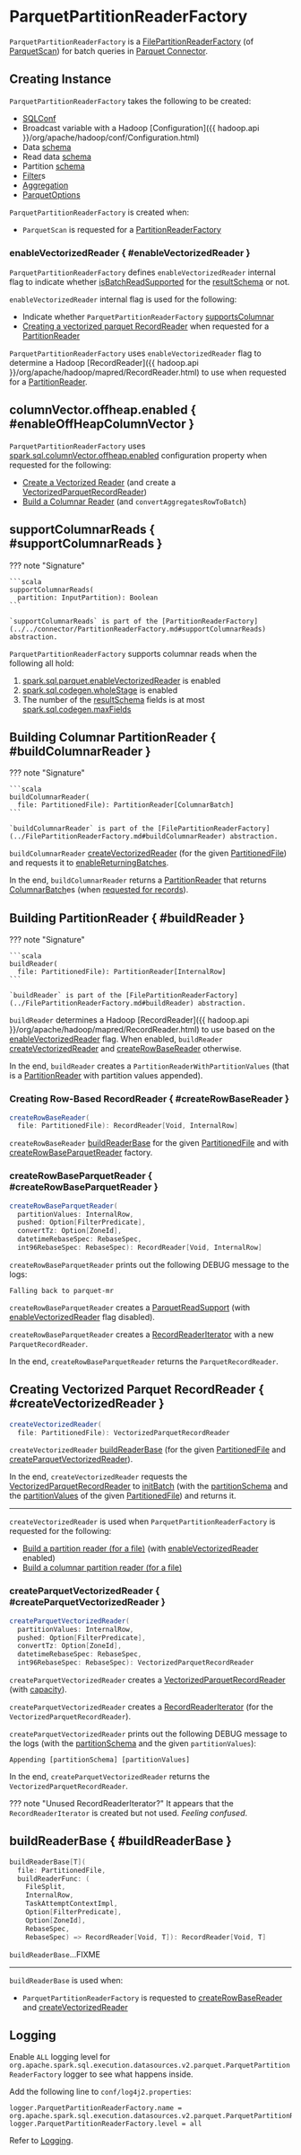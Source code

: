 # ParquetPartitionReaderFactory

`ParquetPartitionReaderFactory` is a [FilePartitionReaderFactory](../FilePartitionReaderFactory.md) (of [ParquetScan](ParquetScan.md#createReaderFactory)) for batch queries in [Parquet Connector](index.md).

## Creating Instance

`ParquetPartitionReaderFactory` takes the following to be created:

* <span id="sqlConf"> [SQLConf](../../SQLConf.md)
* <span id="broadcastedConf"> Broadcast variable with a Hadoop [Configuration]({{ hadoop.api }}/org/apache/hadoop/conf/Configuration.html)
* <span id="dataSchema"> Data [schema](../../types/StructType.md)
* <span id="readDataSchema"> Read data [schema](../../types/StructType.md)
* <span id="partitionSchema"> Partition [schema](../../types/StructType.md)
* <span id="filters"> [Filter](../../Filter.md)s
* <span id="aggregation"> [Aggregation](../../connector/expressions/Aggregation.md)
* <span id="options"> [ParquetOptions](ParquetOptions.md)

`ParquetPartitionReaderFactory` is created when:

* `ParquetScan` is requested for a [PartitionReaderFactory](ParquetScan.md#createReaderFactory)

### enableVectorizedReader { #enableVectorizedReader }

`ParquetPartitionReaderFactory` defines `enableVectorizedReader` internal flag to indicate whether [isBatchReadSupported](ParquetUtils.md#isBatchReadSupportedForSchema) for the [resultSchema](#resultSchema) or not.

`enableVectorizedReader` internal flag is used for the following:

* Indicate whether `ParquetPartitionReaderFactory` [supportsColumnar](#supportsColumnar)
* [Creating a vectorized parquet RecordReader](#createVectorizedReader) when requested for a [PartitionReader](#buildReader)

`ParquetPartitionReaderFactory` uses `enableVectorizedReader` flag to determine a Hadoop [RecordReader]({{ hadoop.api }}/org/apache/hadoop/mapred/RecordReader.html) to use when requested for a [PartitionReader](#buildReader).

## <span id="spark.sql.columnVector.offheap.enabled"> columnVector.offheap.enabled { #enableOffHeapColumnVector }

`ParquetPartitionReaderFactory` uses [spark.sql.columnVector.offheap.enabled](../../configuration-properties.md#spark.sql.columnVector.offheap.enabled) configuration property when requested for the following:

* [Create a Vectorized Reader](#createParquetVectorizedReader) (and create a [VectorizedParquetRecordReader](VectorizedParquetRecordReader.md#useOffHeap))
* [Build a Columnar Reader](#buildColumnarReader) (and `convertAggregatesRowToBatch`)

## <span id="supportsColumnar"> supportColumnarReads { #supportColumnarReads }

??? note "Signature"

    ```scala
    supportColumnarReads(
      partition: InputPartition): Boolean
    ```

    `supportColumnarReads` is part of the [PartitionReaderFactory](../../connector/PartitionReaderFactory.md#supportColumnarReads) abstraction.

`ParquetPartitionReaderFactory` supports columnar reads when the following all hold:

1. [spark.sql.parquet.enableVectorizedReader](../../configuration-properties.md#spark.sql.parquet.enableVectorizedReader) is enabled
1. [spark.sql.codegen.wholeStage](../../configuration-properties.md#spark.sql.codegen.wholeStage) is enabled
1. The number of the [resultSchema](#resultSchema) fields is at most [spark.sql.codegen.maxFields](../../configuration-properties.md#spark.sql.codegen.maxFields)

## Building Columnar PartitionReader { #buildColumnarReader }

??? note "Signature"

    ```scala
    buildColumnarReader(
      file: PartitionedFile): PartitionReader[ColumnarBatch]
    ```

    `buildColumnarReader` is part of the [FilePartitionReaderFactory](../FilePartitionReaderFactory.md#buildColumnarReader) abstraction.

`buildColumnarReader` [createVectorizedReader](#createVectorizedReader) (for the given [PartitionedFile](../PartitionedFile.md)) and requests it to [enableReturningBatches](VectorizedParquetRecordReader.md#enableReturningBatches).

In the end, `buildColumnarReader` returns a [PartitionReader](../../connector/PartitionReader.md) that returns [ColumnarBatch](../../vectorized-query-execution/ColumnarBatch.md)es (when [requested for records](../../connector/PartitionReader.md#get)).

## Building PartitionReader { #buildReader }

??? note "Signature"

    ```scala
    buildReader(
      file: PartitionedFile): PartitionReader[InternalRow]
    ```

    `buildReader` is part of the [FilePartitionReaderFactory](../FilePartitionReaderFactory.md#buildReader) abstraction.

`buildReader` determines a Hadoop [RecordReader]({{ hadoop.api }}/org/apache/hadoop/mapred/RecordReader.html) to use based on the [enableVectorizedReader](#enableVectorizedReader) flag. When enabled, `buildReader` [createVectorizedReader](#createVectorizedReader) and [createRowBaseReader](#createRowBaseReader) otherwise.

In the end, `buildReader` creates a `PartitionReaderWithPartitionValues` (that is a [PartitionReader](../../connector/PartitionReader.md) with partition values appended).

### Creating Row-Based RecordReader { #createRowBaseReader }

```scala
createRowBaseReader(
  file: PartitionedFile): RecordReader[Void, InternalRow]
```

`createRowBaseReader` [buildReaderBase](#buildReaderBase) for the given [PartitionedFile](../PartitionedFile.md) and with [createRowBaseParquetReader](#createRowBaseParquetReader) factory.

### createRowBaseParquetReader { #createRowBaseParquetReader }

```scala
createRowBaseParquetReader(
  partitionValues: InternalRow,
  pushed: Option[FilterPredicate],
  convertTz: Option[ZoneId],
  datetimeRebaseSpec: RebaseSpec,
  int96RebaseSpec: RebaseSpec): RecordReader[Void, InternalRow]
```

`createRowBaseParquetReader` prints out the following DEBUG message to the logs:

```text
Falling back to parquet-mr
```

`createRowBaseParquetReader` creates a [ParquetReadSupport](ParquetReadSupport.md) (with [enableVectorizedReader](ParquetReadSupport.md#enableVectorizedReader) flag disabled).

`createRowBaseParquetReader` creates a [RecordReaderIterator](../RecordReaderIterator.md) with a new `ParquetRecordReader`.

In the end, `createRowBaseParquetReader` returns the `ParquetRecordReader`.

## Creating Vectorized Parquet RecordReader { #createVectorizedReader }

```scala
createVectorizedReader(
  file: PartitionedFile): VectorizedParquetRecordReader
```

`createVectorizedReader` [buildReaderBase](#buildReaderBase) (for the given [PartitionedFile](../PartitionedFile.md) and [createParquetVectorizedReader](#createParquetVectorizedReader)).

In the end, `createVectorizedReader` requests the [VectorizedParquetRecordReader](VectorizedParquetRecordReader.md) to [initBatch](VectorizedParquetRecordReader.md#initBatch) (with the [partitionSchema](#partitionSchema) and the [partitionValues](../PartitionedFile.md#partitionValues) of the given [PartitionedFile](../PartitionedFile.md)) and returns it.

---

`createVectorizedReader` is used when `ParquetPartitionReaderFactory` is requested for the following:

* [Build a partition reader (for a file)](#buildReader) (with [enableVectorizedReader](#enableVectorizedReader) enabled)
* [Build a columnar partition reader (for a file)](#buildColumnarReader)

### createParquetVectorizedReader { #createParquetVectorizedReader }

```scala
createParquetVectorizedReader(
  partitionValues: InternalRow,
  pushed: Option[FilterPredicate],
  convertTz: Option[ZoneId],
  datetimeRebaseSpec: RebaseSpec,
  int96RebaseSpec: RebaseSpec): VectorizedParquetRecordReader
```

`createParquetVectorizedReader` creates a [VectorizedParquetRecordReader](VectorizedParquetRecordReader.md) (with [capacity](#capacity)).

`createParquetVectorizedReader` creates a [RecordReaderIterator](../RecordReaderIterator.md) (for the `VectorizedParquetRecordReader`).

`createParquetVectorizedReader` prints out the following DEBUG message to the logs (with the [partitionSchema](#partitionSchema) and the given `partitionValues`):

```text
Appending [partitionSchema] [partitionValues]
```

In the end, `createParquetVectorizedReader` returns the `VectorizedParquetRecordReader`.

??? note "Unused RecordReaderIterator?"
    It appears that the `RecordReaderIterator` is created but not used. _Feeling confused_.

## buildReaderBase { #buildReaderBase }

```scala
buildReaderBase[T](
  file: PartitionedFile,
  buildReaderFunc: (
    FileSplit,
    InternalRow,
    TaskAttemptContextImpl,
    Option[FilterPredicate],
    Option[ZoneId],
    RebaseSpec,
    RebaseSpec) => RecordReader[Void, T]): RecordReader[Void, T]
```

`buildReaderBase`...FIXME

---

`buildReaderBase` is used when:

* `ParquetPartitionReaderFactory` is requested to [createRowBaseReader](#createRowBaseReader) and [createVectorizedReader](#createVectorizedReader)

## Logging

Enable `ALL` logging level for `org.apache.spark.sql.execution.datasources.v2.parquet.ParquetPartitionReaderFactory` logger to see what happens inside.

Add the following line to `conf/log4j2.properties`:

```text
logger.ParquetPartitionReaderFactory.name = org.apache.spark.sql.execution.datasources.v2.parquet.ParquetPartitionReaderFactory
logger.ParquetPartitionReaderFactory.level = all
```

Refer to [Logging](../../spark-logging.md).
